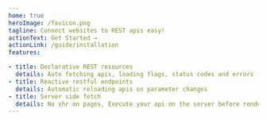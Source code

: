 ```yaml
---
home: true
heroImage: /favicon.png
tagline: Connect websites to REST apis easy!
actionText: Get Started →
actionLink: /guide/installation
features:

- title: Declarative REST resources
  details: Auto fetching apis, loading flags, status codes and errors
- title: Reactive restful endpoints
  details: Automatic reloading apis on parameter changes
- title: Server side fetch
  details: No xhr on pages, Execute your api on the server before rendering
---
```

